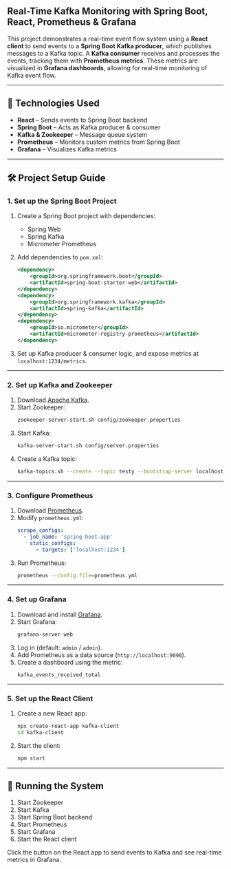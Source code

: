 
## Real-Time Kafka Monitoring with Spring Boot, React, Prometheus & Grafana

This project demonstrates a real-time event flow system using a **React client** to send events to a **Spring Boot Kafka producer**, which publishes messages to a Kafka topic. A **Kafka consumer** receives and processes the events, tracking them with **Prometheus metrics**. These metrics are visualized in **Grafana dashboards**, allowing for real-time monitoring of Kafka event flow.

---

## 🧩 Technologies Used
- **React** – Sends events to Spring Boot backend
- **Spring Boot** – Acts as Kafka producer & consumer
- **Kafka & Zookeeper** – Message queue system
- **Prometheus** – Monitors custom metrics from Spring Boot
- **Grafana** – Visualizes Kafka metrics

---

## 🛠 Project Setup Guide

### **1. Set up the Spring Boot Project**
1. Create a Spring Boot project with dependencies:
   - Spring Web
   - Spring Kafka
   - Micrometer Prometheus

2. Add dependencies to `pom.xml`:
   ```xml
   <dependency>
       <groupId>org.springframework.boot</groupId>
       <artifactId>spring-boot-starter-web</artifactId>
   </dependency>
   <dependency>
       <groupId>org.springframework.kafka</groupId>
       <artifactId>spring-kafka</artifactId>
   </dependency>
   <dependency>
       <groupId>io.micrometer</groupId>
       <artifactId>micrometer-registry-prometheus</artifactId>
   </dependency>
   ```

3. Set up Kafka producer & consumer logic, and expose metrics at `localhost:1234/metrics`.

---

### **2. Set up Kafka and Zookeeper**
1. Download [Apache Kafka](https://kafka.apache.org/downloads).
2. Start Zookeeper:
   ```bash
   zookeeper-server-start.sh config/zookeeper.properties
   ```
3. Start Kafka:
   ```bash
   kafka-server-start.sh config/server.properties
   ```
4. Create a Kafka topic:
   ```bash
   kafka-topics.sh --create --topic testy --bootstrap-server localhost:9092 --partitions 1 --replication-factor 1
   ```

---

### **3. Configure Prometheus**
1. Download [Prometheus](https://prometheus.io/download/).
2. Modify `prometheus.yml`:
   ```yaml
   scrape_configs:
     - job_name: 'spring-boot-app'
       static_configs:
         - targets: ['localhost:1234']
   ```
3. Run Prometheus:
   ```bash
   prometheus --config.file=prometheus.yml
   ```

---

### **4. Set up Grafana**
1. Download and install [Grafana](https://grafana.com/grafana/download).
2. Start Grafana:
   ```bash
   grafana-server web
   ```
3. Log in (default: `admin` / `admin`).
4. Add Prometheus as a data source (`http://localhost:9090`).
5. Create a dashboard using the metric:
   ```
   kafka_events_received_total
   ```

---

### **5. Set up the React Client**
1. Create a new React app:
   ```bash
   npx create-react-app kafka-client
   cd kafka-client
   ```
2. Start the client:
   ```bash
   npm start
   ```

---

## 🚀 Running the System
1. Start Zookeeper  
2. Start Kafka  
3. Start Spring Boot backend  
4. Start Prometheus  
5. Start Grafana  
6. Start the React client

Click the button on the React app to send events to Kafka and see real-time metrics in Grafana.

